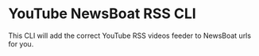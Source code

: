 # YouTube NewsBoat RSS CLI


This CLI will add the correct YouTube RSS videos feeder to NewsBoat urls for you.
